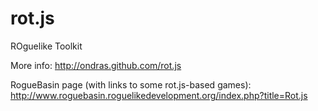 rot.js
======

ROguelike Toolkit

More info: http://ondras.github.com/rot.js

RogueBasin page (with links to some rot.js-based games): http://www.roguebasin.roguelikedevelopment.org/index.php?title=Rot.js
